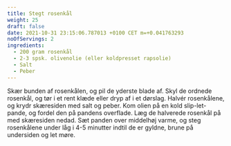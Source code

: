 ```yaml
---
title: Stegt rosenkål
weight: 25
draft: false
date: 2021-10-31 23:15:06.787013 +0100 CET m=+0.041763293
noOfServings: 2
ingredients:
  - 200 gram rosenkål
  - 2-3 spsk. olivenolie (eller koldpresset rapsolie)
  - Salt
  - Peber
---
```




Skær bunden af rosenkålen, og pil de yderste blade af. Skyl de ordnede
rosenkål, og tør i et rent klæde eller dryp af i et dørslag. Halvér
rosenkålene, og krydr skæresiden med salt og peber. Kom olien på en kold
slip-let-pande, og fordel den på pandens overflade. Læg de halverede
rosenkål på med skæresiden nedad. Sæt panden over middelhøj varme, og
steg rosenkålene under låg i 4-5 minutter indtil de er gyldne, brune på
undersiden og let møre.

